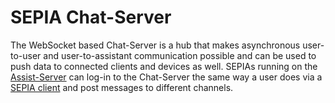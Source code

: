 # SEPIA Chat-Server

The WebSocket based Chat-Server is a hub that makes asynchronous user-to-user and user-to-assistant communication possible and can be used to push data to connected clients and devices as well.
SEPIAs running on the [Assist-Server](https://github.com/SEPIA-Framework/sepia-assist-server) can log-in to the Chat-Server the same way a user does via a [SEPIA client](https://github.com/SEPIA-Framework/sepia-html-client-app) 
and post messages to different channels.